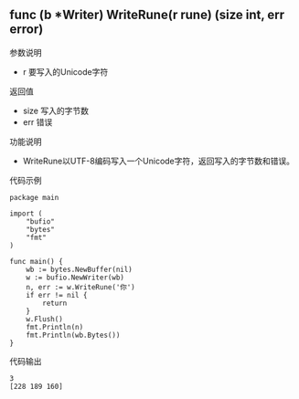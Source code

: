 ## func (b *Writer) WriteRune(r rune) (size int, err error)

参数说明

- r 要写入的Unicode字符

返回值

- size 写入的字节数
- err 错误

功能说明

- WriteRune以UTF-8编码写入一个Unicode字符，返回写入的字节数和错误。

代码示例

	package main

	import (
		"bufio"
		"bytes"
		"fmt"
	)
	
	func main() {
		wb := bytes.NewBuffer(nil)
		w := bufio.NewWriter(wb)
		n, err := w.WriteRune('你')
		if err != nil {
			return
		}
		w.Flush()
		fmt.Println(n)
		fmt.Println(wb.Bytes())
	}

代码输出

	3
	[228 189 160]
